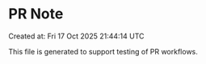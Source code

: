 # PR Note

Created at: Fri 17 Oct 2025 21:44:14 UTC

This file is generated to support testing of PR workflows.
